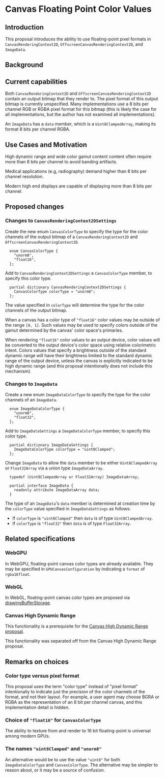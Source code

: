 # Canvas Floating Point Color Values

## Introduction

This proposal introduces the ability to use floating-point pixel formats in `CanvasRenderingContext2D`, `OffscreenCanvasRenderingContext2D`, and `ImageData`.

## Background

## Current capabilities

Both `CanvasRenderingContext2D` and `OffscreenCanvasRenderingContext2D` contain an output bitmap that they render to.
The pixel format of this output bitmap is currently unspecified.
Many implementations use a 8 bits per channel RGB or RGBA pixel format for this bitmap (this is likely the case for all implementations, but the author has not examined all implementations).

An `ImageData` has a `data` member, which is a `Uint8ClampedArray`, making its format 8 bits per channel RGBA.

## Use Cases and Motivation

High dynamic range and wide color gamut content content often require more than 8 bits per channel to avoid banding artifacts.

Medical applications (e.g, radiography) demand higher than 8 bits per channel resolution.

Modern high end displays are capable of displaying more than 8 bits per channel.

## Proposed changes

### Changes to `CanvasRenderingContext2DSettings`

Create the new enum `CanvasColorType` to specify the type for the color channels of the output bitmap of a `CanvasRenderingContext2D` and `OffscreenCanvasRenderingContext2D`.

```idl
  enum CanvasColorType {
    "unorm8",
    "float16",
  };
```

Add to `CanvasRenderingContext2DSettings` a `CanvasColorType` member, to specify this color type.

```idl
  partial dictionary CanvasRenderingContext2DSettings {
    CanvasColorType colorType = "unorm8";
  };
```

The value specified in `colorType` will determine the type for the color channels of the output bitmap.

When a canvas has a color type of `"float16"` color values may be outside of the range `[0, 1]`.
Such values may be used to specify colors outside of the gamut determined by the canvas' color space's primaries.

When rendering `"float16"` color values to an output device, color values will be converted to the output device's color space using relative colorimetric intent.
Colors values that specify a brightness outside of the standard dynamic range will have their brightness limited to the standard dynamic range of the output device, unless the canvas is explicitly indicated to be high dynamic range (and this proposal intentionally does not include this mechanism).

### Changes to `ImageData`

Create a new enum `ImageDataColorType` to specify the type for the color channels of an `ImageData`.

```idl
  enum ImageDataColorType {
    "unorm8",
    "float32",
  };
```

Add to `ImageDataSettings` a `ImageDataColorType` member, to specify this color type.

```idl
  partial dictionary ImageDataSettings {
    ImageDataColorType colorType = "uint8Clamped";
  };
```

Change `ImageData` to allow the `data` member to be either `Uint8ClampedArray` or `Float32Array` via a union type `ImageDataArray`.

```idl
  typedef (Uint8ClampedArray or Float32Array) ImageDataArray;

  partial interface ImageData {
    readonly attribute ImageDataArray data;
  }
```

The type of an `ImageData`'s `data` member is determined at creation time by the `colorType` value specified in `ImageDataSettings` as follows:

* If `colorType` is `"uint8Clamped"` then `data` is of type `Uint8ClampedArray`.
* If `colorType` is `"float32"` then `data` is of type `Float32Array`.

## Related specifications

### WebGPU

In WebGPU, floating-point canvas color types are already available.
They may be specified in `GPUCanvasConfiguration` by indicating a `format` of `rgba16float`.

### WebGL

In WebGL, floating-point canvas color types are proposed via [drawingBufferStorage](https://github.com/KhronosGroup/WebGL/pull/3222).

### Canvas High Dynamic Range

This functionality is a prerequisite for the [Canvas High Dynamic Range proposal](https://github.com/w3c/ColorWeb-CG/blob/master/hdr_html_canvas_element.md).

This functionality was separated off from the Canvas High Dynamic Range proposal.

## Remarks on choices

### Color type versus pixel format

This proposal uses the term "color type" instead of "pixel format" intentionally to indicate just the precision of the color channels of the format, and not their layout.
For example, a user agent may choose BGRA or RGBA as the representation of an 8 bit per channel canvas, and this implementation detail is hidden.

### Choice of `"float16"` for `CanvasColorType`

The ability to texture from and render to 16 bit floating-point is universal among modern GPUs.

### The names `"uint8Clamped"` and `"unorm8"`

An alternative would be to use the value `"uint8"` for both `ImageDataColorType` and `CanvasColorType`.
The alternative may be simpler to reason about, or it may be a source of confusion.

